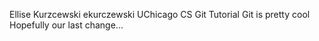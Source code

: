 Ellise Kurzcewski ekurczewski
UChicago CS Git Tutorial
Git is pretty cool
Hopefully our last change...
